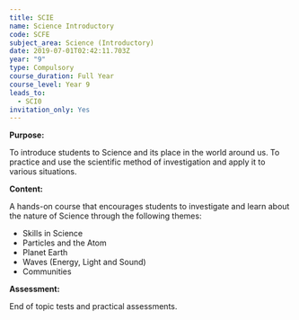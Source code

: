 ```yaml
---
title: SCIE
name: Science Introductory
code: SCFE
subject_area: Science (Introductory)
date: 2019-07-01T02:42:11.703Z
year: "9"
type: Compulsory
course_duration: Full Year
course_level: Year 9
leads_to:
  - SCI0
invitation_only: Yes
---
```

**Purpose:**

To introduce students to Science and its place in the world around us. To practice and use the scientific method of investigation and apply it to various situations.

**Content:**

A hands-on course that encourages students to investigate and learn about the nature of Science through the following themes:

* Skills in Science
* Particles and the Atom
* Planet Earth
* Waves (Energy, Light and Sound)
* Communities

**Assessment:**

End of topic tests and practical assessments.